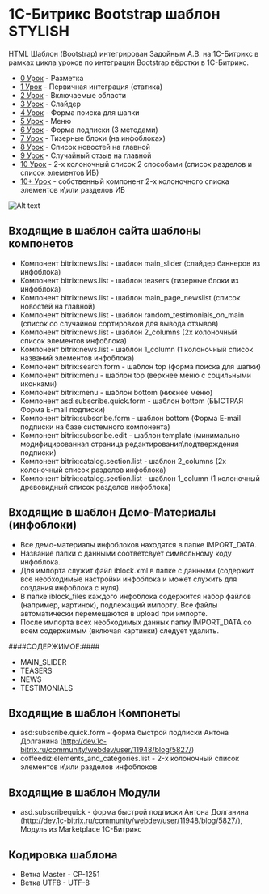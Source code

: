 1С-Битрикс Bootstrap шаблон STYLISH
======================

HTML Шаблон (Bootstrap) интегрирован Задойным А.В. на 1С-Битрикс в рамках цикла уроков по интеграции Bootstrap вёрстки в 1С-Битрикс.

* [0 Урок](http://кофедизайн.рф/information/integratsiya_adaptivnogo_bootstrap_v_1C_bitrix_po_shagam_urok_0/) - Разметка
* [1 Урок](http://кофедизайн.рф/information/integratsiya_adaptivnogo_bootstrap_shablona_sayta_v_1C_Bitrix_po_shagam_urok_1/) - Первичная интеграция (статика)
* [2 Урок](http://кофедизайн.рф/information/integratsiya_adaptivnogo_bootstrap_shablona_sayta_v_1s_bitriks_po_shagam_urok_2/) - Включаемые области
* [3 Урок](http://кофедизайн.рф/information/integratsiya_adaptivnogo_bootstrap_v_1C_bitrix_po_shagam_urok_0/) - Слайдер
* [4 Урок](http://кофедизайн.рф/information/integration_of_adaptive_bootstrap_site_template_in_1C-Bitrix_steps_lesson_4/) - Форма поиска для шапки
* [5 Урок](http://кофедизайн.рф/information/integration_of_adaptive_bootstrap_site_template_in_1C-Bitrix_steps_lesson_5/) - Меню
* [6 Урок](http://кофедизайн.рф/information/integration_of_adaptive_bootstrap_site_template_in_1C-Bitrix_steps_lesson_6/) - Форма подписки (3 методами)
* [7 Урок](http://кофедизайн.рф/information/integration_adaptive_bootstrap_site_template_in_1c_bitrix_step_lesson_7/) - Тизерные блоки (на инфоблоках)
* [8 Урок](http://кофедизайн.рф/information/integration_adaptive_bootstrap_site_template_in_1c_bitrix_step_lesson_8/) - Список новостей на главной
* [9 Урок](http://кофедизайн.рф/information/integration_adaptive_bootstrap_site_template_in_1C-Bitrix_step_lesson_9/) - Случайный отзыв на главной
* [10 Урок](http://кофедизайн.рф/information/integration_adaptive_bootstrap_site_template_in_1c_bitrix_step_lesson_10/) - 2-х колоночный список 2 способами (список разделов и список элементов ИБ)
* [10+ Урок](http:/кофедизайн.рф//information/additional_workshop_on_integration_of_adaptive_Twitte_Bootstrap_site_template_in_1C-Bitrix_10_plus/) - собственный компонент 2-х колоночного списка элементов и\или разделов ИБ


![Alt text](https://raw2.github.com/lexnekr/bitrixtemplate_stylish/master/bitrix/templates/stylish/screen.gif)


Входящие в шаблон сайта шаблоны компонетов
-------
* Компонент bitrix:news.list - шаблон main_slider (слайдер баннеров из инфоблока)
* Компонент bitrix:news.list - шаблон teasers (тизерные блоки из инфоблока)
* Компонент bitrix:news.list - шаблон main_page_newslist (список новостей на главной)
* Компонент bitrix:news.list - шаблон random_testimonials_on_main (список со случайной сортировкой для вывода отзывов)
* Компонент bitrix:news.list - шаблон 2_columns (2х колоночный список элементов инфоблока)
* Компонент bitrix:news.list - шаблон 1_column (1 колоночный список названий элементов инфоблока)
* Компонент bitrix:search.form - шаблон top (форма поиска для шапки)
* Компонент bitrix:menu - шаблон top (верхнее меню с социльными иконками)
* Компонент bitrix:menu - шаблон bottom (нижнее меню)
* Компонент asd:subscribe.quick.form - шаблон bottom (БЫСТРАЯ Форма E-mail подписки)
* Компонент bitrix:subscribe.form - шаблон bottom (Форма E-mail подписки на базе системного компонента)
* Компонент bitrix:subscribe.edit - шаблон template (минимально модифицированная страница редактирования\подтверждения подписки)
* Компонент bitrix:catalog.section.list - шаблон 2_columns (2х колоночный список разделов инфоблока)
* Компонент bitrix:catalog.section.list - шаблон 1_column (1 колоночный древовидный список разделов инфоблока)


Входящие в шаблон Демо-Материалы (инфоблоки)
-------
* Все демо-материалы инфоблоков находятся в папке IMPORT_DATA.
* Название папки с данными соответсвует символьному коду инфоблока.
* Для импорта служит файл iblock.xml в папке с данными (содержит все необходимые настройки инфоблока и может служить для создания инфоблока с нуля).
* В папке iblock_files каждого инфоблока содержится набор файлов (например, картинок), подлежащий импорту. Все файлы автоматически перемещаются в upload при импорте.
* После импорта всех необходимых данных папку IMPORT_DATA со всем содержимым (включая картинки) следует удалить.

####СОДЕРЖИМОЕ:####

* MAIN_SLIDER
* TEASERS
* NEWS
* TESTIMONIALS


Входящие в шаблон Компонеты
-------
* asd:subscribe.quick.form - форма быстрой подписки Антона Долганина (http://dev.1c-bitrix.ru/community/webdev/user/11948/blog/5827/)
* coffeediz:elements_and_categories.list - 2-х колоночный список элементов и\или разделов инфоблоков

Входящие в шаблон Модули
-------
* asd.subscribequick - форма быстрой подписки Антона Долганина (http://dev.1c-bitrix.ru/community/webdev/user/11948/blog/5827/), Модуль из Marketplace 1С-Битрикс


Кодировка шаблона
-------
* Ветка Master - CP-1251
* Ветка UTF8 - UTF-8
